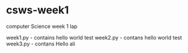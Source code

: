 # csws-week1
computer Science week 1 lap

week1.py - contains hello world test
week2.py - contans hello world test
week3.py - contans Hello ali